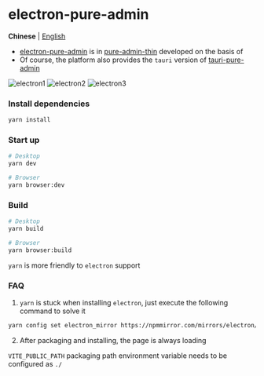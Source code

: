 <h1>electron-pure-admin</h1>

**Chinese** | [English](./README.en-US.md)

- [electron-pure-admin](https://github.com/xiaoxian521/electron-pure-admin) is in [pure-admin-thin](https://github.com/xiaoxian521/pure-admin-thin) developed on the basis of
- Of course, the platform also provides the `tauri` version of [tauri-pure-admin](https://github.com/xiaoxian521/tauri-pure-admin)

![electron1](https://p3-juejin.byteimg.com/tos-cn-i-k3u1fbpfcp/bd770a71ea1e4e21b4eeef035f231889~tplv-k3u1fbpfcp-zoom-in-crop-mark:1512:0:0:0.awebp?)
![electron2](https://p9-juejin.byteimg.com/tos-cn-i-k3u1fbpfcp/a4eda386db264053964889c4d5fdf320~tplv-k3u1fbpfcp-zoom-in-crop-mark:1512:0:0:0.awebp?)
![electron3](https://p9-juejin.byteimg.com/tos-cn-i-k3u1fbpfcp/429a5946093549f1ab9fc68ab035ed06~tplv-k3u1fbpfcp-zoom-in-crop-mark:1512:0:0:0.awebp?)

### Install dependencies

```sh
yarn install
```

### Start up

```sh
# Desktop
yarn dev
```

```sh
# Browser
yarn browser:dev
```

### Build

```sh
# Desktop
yarn build
```

```sh
# Browser
yarn browser:build
```

`yarn` is more friendly to `electron` support

### FAQ

1. `yarn` is stuck when installing `electron`, just execute the following command to solve it

```sh
yarn config set electron_mirror https://npmmirror.com/mirrors/electron/
```

2. After packaging and installing, the page is always loading

`VITE_PUBLIC_PATH` packaging path environment variable needs to be configured as `./`
